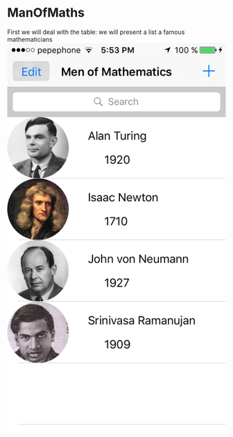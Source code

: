 # ManOfMaths

First we will deal with the table: we will present a list a famous mathematicians
![GitHub Logo](/images/table.PNG)
